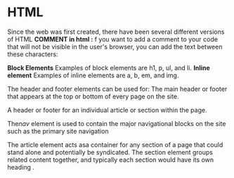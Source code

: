  # HTML 
Since the web was first created, there have been several different versions of HTML
**COMMENT in html :**
f you want to add a comment to your code that will not be visible in the user's browser, you can add the text between these characters:
<!-- comment goes here -->
**Block Elements**
Examples of block elements are
h1, p, ul, and li.
**Inline element** 
Examples of inline elements are
a, b, em, and img.

 The header and footer elements can be used for:
 The main header or footer that appears at the top or
bottom of every page on the site.

 A header or footer for an individual article or
section within the page.

 The*nav* element is used to contain the major navigational
blocks on the site such as the primary site navigation

The article element acts asa container for any section of a page that could stand alone and 
potentially be syndicated.
The section element groups related content together, and
typically each section would have its own heading .
